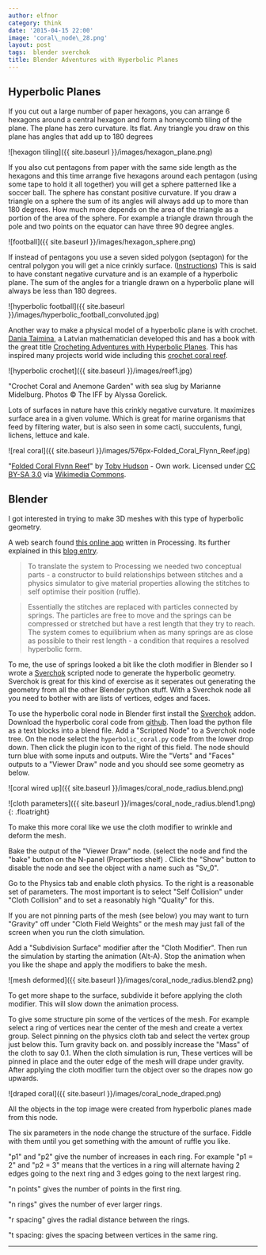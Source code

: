 ```yaml
---
author: elfnor
category: think
date: '2015-04-15 22:00'
image: 'coral\_node\_28.png'
layout: post
tags:  blender sverchok
title: Blender Adventures with Hyperbolic Planes
---
```


## Hyperbolic Planes

If you cut out a large number of paper hexagons, you can arrange 6 hexagons around a central hexagon and form a honeycomb tiling of the plane. The plane has zero curvature. Its flat. Any triangle you draw on this plane has angles that add up to 180 degrees

![hexagon tiling]({{ site.baseurl }}/images/hexagon_plane.png)

If you also cut pentagons from paper with the same side length as the hexagons and this time arrange five hexagons around each pentagon (using some tape to hold it all together) you will get a sphere patterned like a soccer ball. The sphere has constant positive curvature. If you draw a triangle on a sphere the sum of its angles will always add up to more than 180 degrees. How much more depends on the area of the triangle as a portion of the area of the sphere. For example a triangle drawn through the pole and two points on the equator can have three 90 degree angles.

![football]({{ site.baseurl }}/images/hexagon_sphere.png)

If instead of pentagons you use a seven sided polygon (septagon) for the central polygon you will get a nice crinkly surface. ([Instructions](http://www.math.tamu.edu/~frank.sottile/research/subject/stories/hyperbolic_football/index.html)) This is said to have constant negative curvature and is an example of a hyperbolic plane. The sum of the angles for a triangle drawn on a hyperbolic plane will always be less than 180 degrees.

![hyperbolic football]({{ site.baseurl }}/images/hyperbolic_football_convoluted.jpg)

Another way to make a physical model of a hyperbolic plane is with crochet. [Dania Taimina](http://www.math.cornell.edu/~dtaimina/), a Latvian mathematician developed this and has a book with the great title [Crocheting Adventures with Hyperbolic Planes](http://www.amazon.com/Crocheting-Adventures-Hyperbolic-Planes-Taimina/dp/1568814526). This has inspired many projects world wide including this [crochet coral reef](http://crochetcoralreef.org/coral-reef-gallery.php).

![hyperbolic crochet]({{ site.baseurl }}/images/reef1.jpg)

\"Crochet Coral and Anemone Garden\" with sea slug by Marianne Midelburg.
Photos © The IFF by Alyssa Gorelick.

Lots of surfaces in nature have this crinkly negative curvature. It maximizes surface area in a given volume. Which is great for marine organisms that feed by filtering water, but is also seen in some cacti, succulents, fungi, lichens, lettuce and kale.

![real coral]({{ site.baseurl }}/images/576px-Folded_Coral_Flynn_Reef.jpg)

\"<a href="http://commons.wikimedia.org/wiki/File:Folded_Coral_Flynn_Reef.jpg#/media/File:Folded_Coral_Flynn_Reef.jpg">Folded Coral Flynn Reef</a>\" by <a href="//commons.wikimedia.org/wiki/User:99of9" title="User:99of9">Toby Hudson</a> - <span class="int-own-work" lang="en">Own work</span>. Licensed under <a title="Creative Commons Attribution-Share Alike 3.0" href="http://creativecommons.org/licenses/by-sa/3.0">CC BY-SA 3.0</a> via <a href="//commons.wikimedia.org/wiki/">Wikimedia Commons</a>.

## Blender

I got interested in trying to make 3D meshes with this type of hyperbolic geometry.

A web search found [this online app](http://www.openprocessing.org/sketch/9406) written in Processing. Its further explained in this [blog entry](http://x-polis.blogspot.com.au/2011/04/hyperbolic-coral.html).

> To translate the system to Processing we needed two conceptual parts - a constructor to build relationships between stitches and a physics simulator to give material properties allowing the stitches to self optimise their position (ruffle).

> Essentially the stitches are replaced with particles connected by springs. The particles are free to move and the springs can be compressed or stretched but have a rest length that they try to reach. The system comes to equilibrium when as many springs are as close as possible to their rest length - a condition that requires a resolved hyperbolic form.

To me, the use of springs looked a bit like the cloth modifier in Blender so I wrote a [Sverchok](http://nikitron.cc.ua/sverchok_en.html) scripted node to generate the hyperbolic geometry. Sverchok is great for this kind of exercise as it seperates out generating the geometry from all the other Blender python stuff. With a Sverchok node all you need to bother with are lists of vertices, edges and faces.

To use the hyperbolic coral node in Blender first install the [Sverchok](http://nikitron.cc.ua/sverchok_en.html) addon. Download the hyperbolic coral code from [github](https://github.com/elfnor/hyperbolic_coral). Then load the python file as a text blocks into a blend file. Add a \"Scripted Node\" to a Sverchok node tree. On the node select the `hyperbolic_coral.py` code from the lower drop down. Then click the plugin icon to the right of this field. The node should turn blue with some inputs and outputs. Wire the \"Verts\" and \"Faces\" outputs to a \"Viewer Draw\" node and you should see some geometry as below.

![coral wired up]({{ site.baseurl }}/images/coral_node_radius.blend.png)

![cloth parameters]({{ site.baseurl }}/images/coral_node_radius.blend1.png){: .floatright}

To make this more coral like we use the cloth modifier to wrinkle and deform the mesh.

Bake the output of the \"Viewer Draw\" node. (select the node and find the \"bake\" button on the N-panel (Properties shelf) . Click the \"Show\" button to disable the node and see the object with a name such as \"Sv\_0\".

Go to the Physics tab and enable cloth physics. To the right is a reasonable set of parameters. The most important is to select \"Self Collision\" under \"Cloth Collision\" and to set a reasonably high \"Quality\" for this.

If you are not pinning parts of the mesh (see below) you may want to turn \"Gravity\" off under \"Cloth Field Weights\" or the mesh may just fall of the screen when you run the cloth simulation.

Add a \"Subdivision Surface\" modifier after the \"Cloth Modifier\". Then run the simulation by starting the animation (Alt-A). Stop the animation when you like the shape and apply the modifiers to bake the mesh.

![mesh deformed]({{ site.baseurl }}/images/coral_node_radius.blend2.png)

To get more shape to the surface, subdivide it before applying the cloth modifier. This will slow down the animation process.

To give some structure pin some of the vertices of the mesh. For example select a ring of vertices near the center of the mesh and create a vertex group. Select pinning on the physics cloth tab and select the vertex group just below this. Turn gravity back on. and possibly increase the \"Mass\" of the cloth to say 0.1. When the cloth simulation is run, These vertices will be pinned in place and the outer edge of the mesh will drape under gravity. After applying the cloth modifier turn the object over so the drapes now go upwards.

![draped coral]({{ site.baseurl }}/images/coral_node_draped.png)

All the objects in the top image were created from hyperbolic planes made from this node.

The six parameters in the node change the structure of the surface. Fiddle with them until you get something with the amount of ruffle you like.

\"p1\" and \"p2\" give the number of increases in each ring. For example \"p1 = 2\" and \"p2 = 3\" means that the vertices in a ring will alternate having 2 edges going to the next ring and 3 edges going to the next largest ring.

\"n points\" gives the number of points in the first ring.

\"n rings\" gives the number of ever larger rings.

\"r spacing\" gives the radial distance between the rings.

\"t spacing: gives the spacing between vertices in the same ring.

------------------------------------------------------------------------

